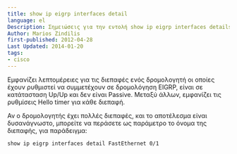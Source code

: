 ```yaml
---
title: show ip eigrp interfaces detail
language: el
Description: Σημειώσεις για την εντολή show ip eigrp interfaces details σε συσκευές Cisco
Author: Marios Zindilis
first-published: 2012-04-28
Last Updated: 2014-01-20
tags:
- cisco
---
```


Εμφανίζει λεπτομέρειες για τις διεπαφές ενός δρομολογητή οι οποίες έχουν 
ρυθμιστεί να συμμετέχουν σε δρομολόγηση EIGRP, είναι σε κατάτασταση 
Up/Up και δεν είναι Passive. Μεταξύ άλλων, εμφανίζει τις ρυθμίσεις Hello 
timer για κάθε διεπαφή.

Αν ο δρομολογητής έχει πολλές διεπαφές, και το αποτέλεσμα είναι 
δυσανάγνωστο, μπορείτε να περάσετε ως παράμετρο το όνομα της διεπαφής, 
για παράδειγμα:

    show ip eigrp interfaces detail FastEthernet 0/1
